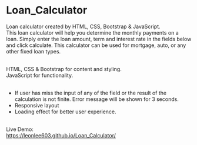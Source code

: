 # Loan_Calculator
Loan calculator created by HTML, CSS, Bootstrap & JavaScript.<br>
This loan calculator will help you determine the monthly payments on a loan. Simply enter the loan amount, term and interest rate in the fields below and click calculate. This calculator can be used for mortgage, auto, or any other fixed loan types.<br><br>

HTML, CSS & Bootstrap for content and styling.<br>
JavaScript for functionality.<br><br>
- If user has miss the input of any of the field or the result of the calculation is not finite. Error message will be shown for 3 seconds.<br>
- Responsive layout<br>
- Loading effect for better user experience.<br><br>

Live Demo:<br>
https://leonlee603.github.io/Loan_Calculator/
